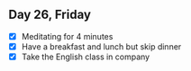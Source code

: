 ## Day 26, Friday

- [x] Meditating for 4 minutes
- [x] Have a breakfast and lunch but skip dinner
- [x] Take the English class in company
